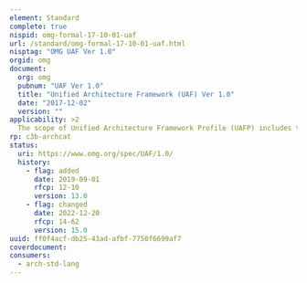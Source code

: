 ```yaml
---
element: Standard
complete: true
nispid: omg-formal-17-10-01-uaf
url: /standard/omg-formal-17-10-01-uaf.html
nisptag: "OMG UAF Ver 1.0"
orgid: omg
document:
  org: omg
  pubnum: "UAF Ver 1.0"
  title: "Unified Architecture Framework (UAF) Ver 1.0"
  date: "2017-12-02"
  version: ""
applicability: >2
  The scope of Unified Architecture Framework Profile (UAFP) includes the language extensions to enable the extraction of specified and custom models from an integrated architecture description (AD). The models describe a system 1 from a set of stakeholders’ concerns such as security or information through a set of predefined viewpoints and associated views 2 . Developed models can also reflect custom viewpoints or to develop more formal extensions for new viewpoints. The UAFP specification supports the Department of Defense Architecture Framework (DoDAF) 2.02, the Ministry of Defence Architecture Framework (MODAF), Security Views from Canada’s Department of National Defense Architecture Framework (DNDAF) and the North Atlantic Treaty Organization (NATO) Architecture Framework (NAF) v 3.1. The core concepts in the UAF domain metamodel specify the UAFP based upon the DoDAF 2.0.2 Domain Metamodel (DM2) and the MODAF ontological data exchange mechanism (MODEM). MODEM is intended to provide the basis for the next version of NAF). The intent is to provide a standard representation for AD support for Defense Organizations. The intention of UAFP is also to support a standard representation for non-defense organizations’ ADs as part of their Systems Engineering (SE) technical processes. The associated UAF metamodel (see c4i-2016-02-03) intent is to improve the ability to exchange architecture data between related tools that are UML/SysML based and tools that are based on other standards.
rp: c3b-archcat
status:
  uri: https://www.omg.org/spec/UAF/1.0/
  history: 
    - flag: added
      date: 2019-09-01
      rfcp: 12-10
      version: 13.0
    - flag: changed
      date: 2022-12-20
      rfcp: 14-62
      version: 15.0
uuid: ff0f4acf-db25-43ad-afbf-7750f6699af7
coverdocument:
consumers:
  - arch-std-lang
---
```


